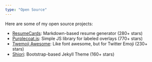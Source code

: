 ```yaml
---
type: "Open Source"
---
```


Here are some of my open source projects:

* <a href="http://ellekasai.github.io/resumecards/" target="_blank">ResumeCards</a>: Markdown-based resume generator (280+ stars)
* <a href="http://ellekasai.github.io/purplecoat.js/" target="_blank">Purplecoat.js</a>: Simple JS library for labeled overlays (770+ stars)
* <a href="http://ellekasai.github.io/twemoji-awesome/" target="_blank">Twemoji Awesome</a>: Like font awesome, but for Twitter Emoji (230+ stars)
* <a href="http://ellekasai.github.io/shiori" target="_blank">Shiori</a>: Bootstrap-based Jekyll Theme (160+ stars)
